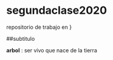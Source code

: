 # segundaclase2020
repositorio de trabajo en }

##subtitulo 


**arbol** : ser vivo que nace de la tierra
